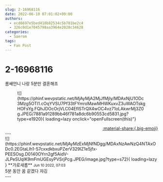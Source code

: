 ```yaml
---
slug: 2-16968116
date: 2022-06-10 07:01:02+09:00
authors:
  - ecd6697e5bed418b82534c5b781be2c4
  - 326c0d1e7045798aa3964e2028c34628
categories:
  - Saerom
tags:
  - Fan Post
---
```


# 2-16968116

<div class="post-container" markdown="1">
<div class="content-container md-sidebar__scrollwrap" markdown="1">

롬쌔언니 나랑 5분만 결혼해조
<figure markdown="1">
![](https://phinf.wevpstatic.net/MjAyMjA2MjJfMjIy/MDAxNjU1ODc3Mzg5OTI1.cOqYVSU7Pf33tFYmroMawMHWKuxvZ3uWAOTskgHOFsYg.FQhJDOcOrjVLC04EfISTrQX4wOC4vz71oLAkwrMj3Z0g.JPEG/7881a91289bb46f781a8dc6b90553cd5831.jpg?type=e1920){ loading=lazy onclick="openFullscreen(this)"}
</figure>


</div>
</div>

<div style="text-align: right;" markdown="1">
<a href="https://weverse.io/fromis9/fanpost/2-16968116" style="text-align: right;">:material-share:{.big-emoji}</a>
</div>
---

<div class="comments-container md-sidebar__scrollwrap" markdown="1">
<div class="comment" markdown="1">
<div class='id-container' markdown="1">
![](https://phinf.wevpstatic.net/MjAyMzExMjNfNDgg/MDAxNzAwNzQ4NTAxODc0.2EGtaLlh1-57cxxdkbxuPZerV329IZ1e5jfx-PEESOsg.D0140OYrn2gf5AidV-JLPeSUqIK9mFmUGEsyPVSrjPcg.JPEG/image.jpg?type=s72){ loading=lazy }
**<span class="artist">가로새롬</span>** <small>Jun 10 2022, 07:03</small><br>
</div>
<div class='comment-body' markdown="1">
5분 동안 꿈 같겠다 쟈깅
</div>
</div>
</div>
---
